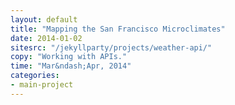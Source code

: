 ```yaml
---
layout: default
title: "Mapping the San Francisco Microclimates"
date: 2014-01-02
sitesrc: "/jekyllparty/projects/weather-api/"
copy: "Working with APIs."
time: "Mar&ndash;Apr, 2014"
categories:
- main-project
---
```


